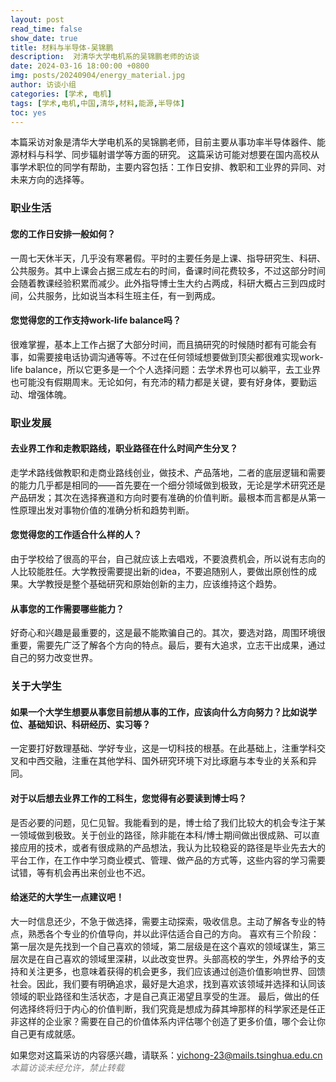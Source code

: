 ```yaml
---
layout: post
read_time: false
show_date: true
title: 材料与半导体-吴锦鹏
description:  对清华大学电机系的吴锦鹏老师的访谈
date: 2024-03-16 18:00:00 +0800
img: posts/20240904/energy_material.jpg
author: 访谈小组
categories: [学术, 电机]
tags: [学术,电机,中国,清华,材料,能源,半导体]
toc: yes
---
```

本篇采访对象是清华大学电机系的吴锦鹏老师，目前主要从事功率半导体器件、能源材料与科学、同步辐射谱学等方面的研究。
这篇采访可能对想要在国内高校从事学术职位的同学有帮助，主要内容包括：工作日安排、教职和工业界的异同、对未来方向的选择等。

### 职业生活

#### 您的工作日安排一般如何？
一周七天休半天，几乎没有寒暑假。平时的主要任务是上课、指导研究生、科研、公共服务。其中上课会占据三成左右的时间，备课时间花费较多，不过这部分时间会随着教课经验积累而减少。此外指导博士生大约占两成，科研大概占三到四成时间，公共服务，比如说当本科生班主任，有一到两成。

#### 您觉得您的工作支持work-life balance吗？
很难掌握，基本上工作占据了大部分时间，而且搞研究的时候随时都有可能会有事，如需要接电话协调沟通等等。不过在任何领域想要做到顶尖都很难实现work-life balance，所以它更多是一个个人选择问题：去学术界也可以躺平，去工业界也可能没有假期周末。无论如何，有充沛的精力都是关键，要有好身体，要勤运动、增强体魄。

### 职业发展

#### 去业界工作和走教职路线，职业路径在什么时间产生分叉？
走学术路线做教职和走商业路线创业，做技术、产品落地，二者的底层逻辑和需要的能力几乎都是相同的——首先要在一个细分领域做到极致，无论是学术研究还是产品研发；其次在选择赛道和方向时要有准确的价值判断。最根本而言都是从第一性原理出发对事物价值的准确分析和趋势判断。

#### 您觉得您的工作适合什么样的人？
由于学校给了很高的平台，自己就应该上去唱戏，不要浪费机会，所以说有志向的人比较能胜任。大学教授需要提出新的idea，不要追随别人，要做出原创性的成果。大学教授是整个基础研究和原始创新的主力，应该维持这个趋势。

#### 从事您的工作需要哪些能力？
好奇心和兴趣是最重要的，这是最不能欺骗自己的。其次，要选对路，周围环境很重要，需要先广泛了解各个方向的特点。最后，要有大追求，立志干出成果，通过自己的努力改变世界。

### 关于大学生

#### 如果一个大学生想要从事您目前想从事的工作，应该向什么方向努力？比如说学位、基础知识、科研经历、实习等？
一定要打好数理基础、学好专业，这是一切科技的根基。在此基础上，注重学科交叉和中西交融，注重在其他学科、国外研究环境下对比琢磨与本专业的关系和异同。

#### 对于以后想去业界工作的工科生，您觉得有必要读到博士吗？
是否必要的问题，见仁见智。我能看到的是，博士给了我们比较大的机会专注于某一领域做到极致。关于创业的路径，除非能在本科/博士期间做出很成熟、可以直接应用的技术，或者有很成熟的产品想法，我认为比较稳妥的路径是毕业先去大的平台工作，在工作中学习商业模式、管理、做产品的方式等，这些内容的学习需要试错，等有机会再出来创业也不迟。

#### 给迷茫的大学生一点建议吧！
大一时信息还少，不急于做选择，需要主动探索，吸收信息。主动了解各专业的特点，熟悉各个专业的价值导向，并以此评估适合自己的方向。
喜欢有三个阶段：第一层次是先找到一个自己喜欢的领域，第二层级是在这个喜欢的领域谋生，第三层次是在自己喜欢的领域里深耕，以此改变世界。头部高校的学生，外界给予的支持和关注更多，也意味着获得的机会更多，我们应该通过创造价值影响世界、回馈社会。因此，我们要有明确追求，最好是大追求，找到喜欢该领域并选择和认同该领域的职业路径和生活状态，才是自己真正渴望且享受的生涯。
最后，做出的任何选择终将归于内心的价值判断，我们究竟是想成为薛其坤那样的科学家还是任正非这样的企业家？需要在自己的价值体系内评估哪个创造了更多价值，哪个会让你自己更有成就感。

如果您对这篇采访的内容感兴趣，请联系：yichong-23@mails.tsinghua.edu.cn
<em style="color: gray;">本篇访谈未经允许，禁止转载</em>
